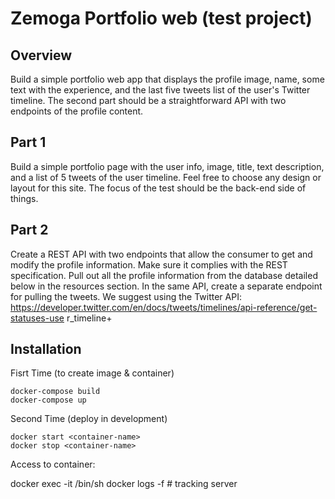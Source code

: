 # Zemoga Portfolio web (test project)

## Overview

Build a simple portfolio web app that displays the profile image, name, some text with
the experience, and the last five tweets list of the user's Twitter timeline.
The second part should be a straightforward API with two endpoints of the profile
content.


## Part 1

Build a simple portfolio page with the user info, image, title, text description, and a list of
5 tweets of the user timeline. Feel free to choose any design or layout for this site. The
focus of the test should be the back-end side of things.

## Part 2

Create a REST API with two endpoints that allow the consumer to get and modify the
profile information. Make sure it complies with the REST specification. Pull out all the
profile information from the database detailed below in the resources section.
In the same API, create a separate endpoint for pulling the tweets. We suggest using the
Twitter API:
https://developer.twitter.com/en/docs/tweets/timelines/api-reference/get-statuses-use
r_timeline+



## Installation

Fisrt Time (to create image & container)

    docker-compose build
    docker-compose up

Second Time (deploy in development)

    docker start <container-name>
    docker stop <container-name>

Access to container:

docker exec -it <container-name> /bin/sh
docker logs -f <container-name> # tracking server


